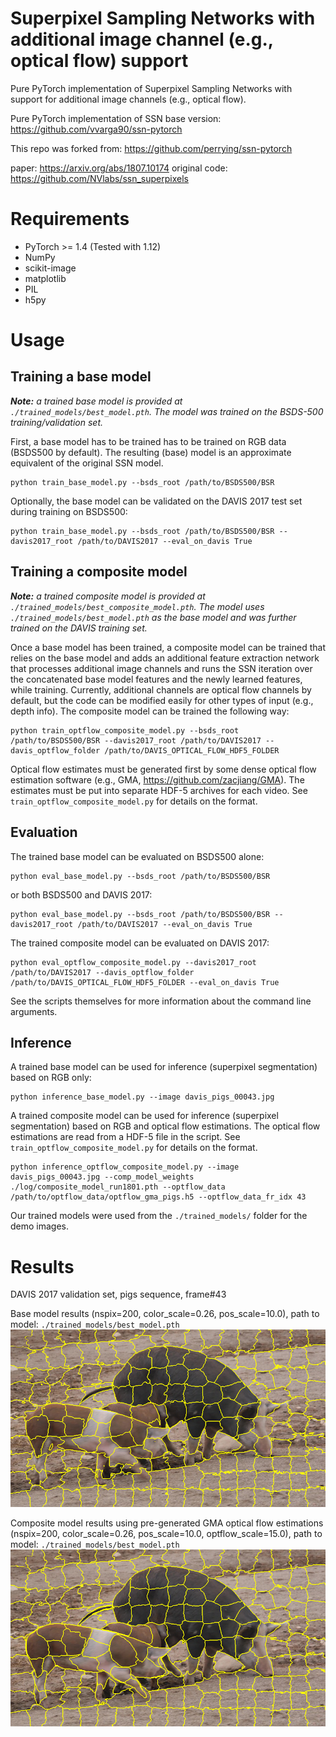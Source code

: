 # Superpixel Sampling Networks with additional image channel (e.g., optical flow) support

Pure PyTorch implementation of Superpixel Sampling Networks with support for additional image channels (e.g., optical flow). 

Pure PyTorch implementation of SSN base version: https://github.com/vvarga90/ssn-pytorch

This repo was forked from: https://github.com/perrying/ssn-pytorch

paper: https://arxiv.org/abs/1807.10174 
original code: https://github.com/NVlabs/ssn_superpixels

# Requirements
- PyTorch >= 1.4 (Tested with 1.12)
- NumPy
- scikit-image
- matplotlib
- PIL
- h5py

# Usage
## Training a base model

_**Note:** a trained base model is provided at `./trained_models/best_model.pth`. The model was trained on the BSDS-500 training/validation set._

First, a base model has to be trained has to be trained on RGB data (BSDS500 by default). The resulting (base) model is an approximate equivalent of the original SSN model.

```
python train_base_model.py --bsds_root /path/to/BSDS500/BSR
```

Optionally, the base model can be validated on the DAVIS 2017 test set during training on BSDS500:

```
python train_base_model.py --bsds_root /path/to/BSDS500/BSR --davis2017_root /path/to/DAVIS2017 --eval_on_davis True
```

## Training a composite model

_**Note:** a trained composite model is provided at `./trained_models/best_composite_model.pth`. The model uses `./trained_models/best_model.pth` as the base model and was further trained on the DAVIS training set._

Once a base model has been trained, a composite model can be trained that relies on the base model and adds an additional feature extraction network that processes additional image channels and runs the SSN iteration over the concatenated base model features and the newly learned features, while training. Currently, additional channels are optical flow channels by default, but the code can be modified easily for other types of input (e.g., depth info). The composite model can be trained the following way:

```
python train_optflow_composite_model.py --bsds_root /path/to/BSDS500/BSR --davis2017_root /path/to/DAVIS2017 --davis_optflow_folder /path/to/DAVIS_OPTICAL_FLOW_HDF5_FOLDER
```

Optical flow estimates must be generated first by some dense optical flow estimation software (e.g., GMA, https://github.com/zacjiang/GMA). The estimates must be put into separate HDF-5 archives for each video. See `train_optflow_composite_model.py` for details on the format.

## Evaluation

The trained base model can be evaluated on BSDS500 alone:

```
python eval_base_model.py --bsds_root /path/to/BSDS500/BSR
```

or both BSDS500 and DAVIS 2017:

```
python eval_base_model.py --bsds_root /path/to/BSDS500/BSR --davis2017_root /path/to/DAVIS2017 --eval_on_davis True
```

The trained composite model can be evaluated on DAVIS 2017:

```
python eval_optflow_composite_model.py --davis2017_root /path/to/DAVIS2017 --davis_optflow_folder /path/to/DAVIS_OPTICAL_FLOW_HDF5_FOLDER --eval_on_davis True
```

See the scripts themselves for more information about the command line arguments.

## Inference

A trained base model can be used for inference (superpixel segmentation) based on RGB only:

```
python inference_base_model.py --image davis_pigs_00043.jpg
```

A trained composite model can be used for inference (superpixel segmentation) based on RGB and optical flow estimations. The optical flow estimations are read from a HDF-5 file in the script. See `train_optflow_composite_model.py` for details on the format.

```
python inference_optflow_composite_model.py --image davis_pigs_00043.jpg --comp_model_weights ./log/composite_model_run1801.pth --optflow_data /path/to/optflow_data/optflow_gma_pigs.h5 --optflow_data_fr_idx 43
```

Our trained models were used from the `./trained_models/` folder for the demo images.

# Results

DAVIS 2017 validation set, pigs sequence, frame#43

Base model results (nspix=200, color_scale=0.26, pos_scale=10.0), path to model: `./trained_models/best_model.pth`
<img src=https://github.com/vvarga90/ssn-pytorch-optflow/blob/main/results_pigs_base.png>

Composite model results using pre-generated GMA optical flow estimations (nspix=200, color_scale=0.26, pos_scale=10.0, optflow_scale=15.0), path to model: `./trained_models/best_model.pth`
<img src=https://github.com/vvarga90/ssn-pytorch-optflow/blob/main/results_pigs_composite.png>


